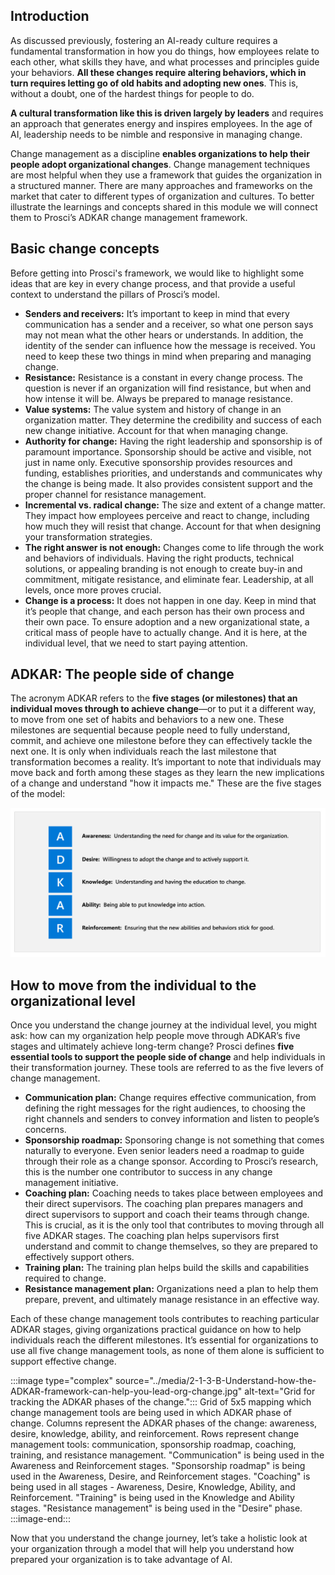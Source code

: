 ## Introduction

As discussed previously, fostering an AI-ready culture requires a fundamental transformation in how you do things, how employees relate to each other, what skills they have, and what processes and principles guide your behaviors. **All these changes require altering behaviors, which in turn requires letting go of old habits and adopting new ones**. This is, without a doubt, one of the hardest things for people to do.

**A cultural transformation like this is driven largely by leaders** and requires an approach that generates energy and inspires employees. In the age of AI, leadership needs to be nimble and responsive in managing change.

Change management as a discipline **enables organizations to help their people adopt organizational changes**. Change management techniques are most helpful when they use a framework that guides the organization in a structured manner. There are many approaches and frameworks on the market that cater to different types of organization and cultures. To better illustrate the learnings and concepts shared in this module we will connect them to Prosci’s ADKAR change management framework.

## Basic change concepts

Before getting into Prosci's framework, we would like to highlight some ideas that are key in every change process, and that provide a useful context to understand the pillars of Prosci’s model.

* **Senders and receivers:** It’s important to keep in mind that every communication has a sender and a receiver, so what one person says may not mean what the other hears or understands. In addition, the identity of the sender can influence how the message is received. You need to keep these two things in mind when preparing and managing change.
* **Resistance:** Resistance is a constant in every change process. The question is never if an organization will find resistance, but when and how intense it will be. Always be prepared to manage resistance.
* **Value systems:** The value system and history of change in an organization matter. They determine the credibility and success of each new change initiative. Account for that when managing change.
* **Authority for change:** Having the right leadership and sponsorship is of paramount importance. Sponsorship should be active and visible, not just in name only. Executive sponsorship provides resources and funding, establishes priorities, and understands and communicates why the change is being made. It also provides consistent support and the proper channel for resistance management.
* **Incremental vs. radical change:** The size and extent of a change matter. They impact how employees perceive and react to change, including how much they will resist that change. Account for that when designing your transformation strategies.
* **The right answer is not enough:** Changes come to life through the work and behaviors of individuals. Having the right products, technical solutions, or appealing branding is not enough to create buy-in and commitment, mitigate resistance, and eliminate fear. Leadership, at all levels, once more proves crucial.
* **Change is a process:** It does not happen in one day. Keep in mind that it’s people that change, and each person has their own process and their own pace. To ensure adoption and a new organizational state, a critical mass of people have to actually change. And it is here, at the individual level, that we need to start paying attention.

## ADKAR: The people side of change

The acronym ADKAR refers to the **five stages (or milestones) that an individual moves through to achieve change**—or to put it a different way, to move from one set of habits and behaviors to a new one. These milestones are sequential because people need to fully understand, commit, and achieve one milestone before they can effectively tackle the next one. It is only when individuals reach the last milestone that transformation becomes a reality. It’s important to note that individuals may move back and forth among these stages as they learn the new implications of a change and understand "how it impacts me." These are the five stages of the model:

![ADKAR stands for: A - Awareness: Understanding the need for change and its value for the organization. D - Desire: Willingness to adopt the change and to actively support it. K - Knowledge: Understanding and having the education to change. A - Ability: Being able to put knowledge into action. R - Reinforcement: Ensuring that the new abilities and behaviors stick for good.](../media/2-1-3-A-Understand-how-the-ADKAR-framework-can-help-you-lead-org-change.jpg)

## How to move from the individual to the organizational level

Once you understand the change journey at the individual level, you might ask: how can my organization help people move through ADKAR’s five stages and ultimately achieve long-term change? Prosci defines **five essential tools to support the people side of change** and help individuals in their transformation journey. These tools are referred to as the five levers of change management.

* **Communication plan:** Change requires effective communication, from defining the right messages for the right audiences, to choosing the right channels and senders to convey information and listen to people’s concerns.
* **Sponsorship roadmap:** Sponsoring change is not something that comes naturally to everyone. Even senior leaders need a roadmap to guide through their role as a change sponsor. According to Prosci’s research, this is the number one contributor to success in any change management initiative.
* **Coaching plan:** Coaching needs to takes place between employees and their direct supervisors. The coaching plan prepares managers and direct supervisors to support and coach their teams through change. This is crucial, as it is the only tool that contributes to moving through all five ADKAR stages. The coaching plan helps supervisors first understand and commit to change themselves, so they are prepared to effectively support others.
* **Training plan:** The training plan helps build the skills and capabilities required to change.
* **Resistance management plan:** Organizations need a plan to help them prepare, prevent, and ultimately manage resistance in an effective way.

Each of these change management tools contributes to reaching particular ADKAR stages, giving organizations practical guidance on how to help individuals reach the different milestones. It’s essential for organizations to use all five change management tools, as none of them alone is sufficient to support effective change.

:::image type="complex" source="../media/2-1-3-B-Understand-how-the-ADKAR-framework-can-help-you-lead-org-change.jpg" alt-text="Grid for tracking the ADKAR phases of the change.":::
Grid of 5x5 mapping which change management tools are being used in which ADKAR phase of change. Columns represent the ADKAR phases of the change: awareness, desire, knowledge, ability, and reinforcement. Rows represent change management tools: communication, sponsorship roadmap, coaching, training, and resistance management. "Communication" is being used in the Awareness and Reinforcement stages. "Sponsorship roadmap" is being used in the Awareness, Desire, and Reinforcement stages. "Coaching" is being used in all stages - Awareness, Desire, Knowledge, Ability, and Reinforcement. "Training" is being used in the Knowledge and Ability stages. "Resistance management" is being used in the "Desire" phase.
:::image-end:::

Now that you understand the change journey, let’s take a holistic look at your organization through a model that will help you understand how prepared your organization is to take advantage of AI.